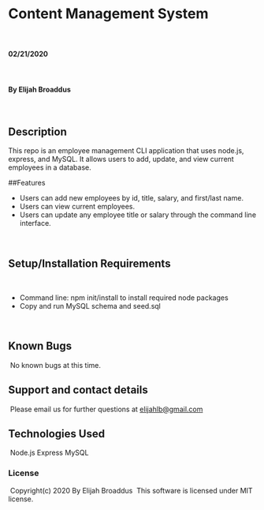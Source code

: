 # Content Management System
​
#### 02/21/2020
​
#### By Elijah Broaddus
​
## Description
This repo is an employee management CLI application that uses node.js, express, and MySQL. It allows users to add, update, and view current employees in a database. 

##Features
​
* Users can add new employees by id, title, salary, and first/last name.
* Users can view current employees.
* Users can update any employee title or salary through the command line interface. 
 
​
## Setup/Installation Requirements
​
* Command line: npm init/install to install required node packages
* Copy and run MySQL schema and seed.sql

​
## Known Bugs
​
No known bugs at this time. 

## Support and contact details
​
Please email us for further questions at elijahlb@gmail.com
​
## Technologies Used
​
Node.js
Express
MySQL


### License
​
Copyright(c) 2020 By Elijah Broaddus
​
This software is licensed under MIT license.